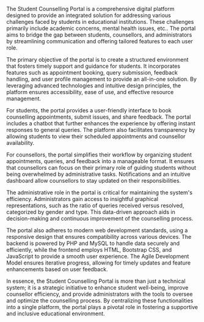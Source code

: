 The Student Counselling Portal is a comprehensive digital platform designed to provide an integrated solution for addressing various challenges faced by students in educational institutions. These challenges primarily include academic concerns, mental health issues, etc.. The portal aims to bridge the gap between students, counsellors, and administrators by streamlining communication and offering tailored features to each user role.

The primary objective of the portal is to create a structured environment that fosters timely support and guidance for students. It incorporates features such as appointment booking, query submission, feedback handling, and user profile management to provide an all-in-one solution. By leveraging advanced technologies and intuitive design principles, the platform ensures accessibility, ease of use, and effective resource management.

For students, the portal provides a user-friendly interface to book counselling appointments, submit issues, and share feedback. The portal includes a chatbot that further enhances the experience by offering instant responses to general queries. The platform also facilitates transparency by allowing students to view their scheduled appointments and counsellor availability.

For counsellors, the portal simplifies their workflow by organizing student appointments, queries, and feedback into a manageable format. It ensures that counsellors can focus on their primary role of guiding students without being overwhelmed by administrative tasks. Notifications and an intuitive dashboard allow counsellors to stay updated on their responsibilities.

The administrative role in the portal is critical for maintaining the system's efficiency. Administrators gain access to insightful graphical representations, such as the ratio of queries received versus resolved, categorized by gender and type. This data-driven approach aids in decision-making and continuous improvement of the counselling process.

The portal also adheres to modern web development standards, using a responsive design that ensures compatibility across various devices. The backend is powered by PHP and MySQL to handle data securely and efficiently, while the frontend employs HTML, Bootstrap CSS, and JavaScript to provide a smooth user experience. The Agile Development Model ensures iterative progress, allowing for timely updates and feature enhancements based on user feedback.

In essence, the Student Counselling Portal is more than just a technical system; it is a strategic initiative to enhance student well-being, improve counsellor efficiency, and provide administrators with the tools to oversee and optimize the counselling process. By centralizing these functionalities into a single platform, the portal plays a pivotal role in fostering a supportive and inclusive educational environment.
